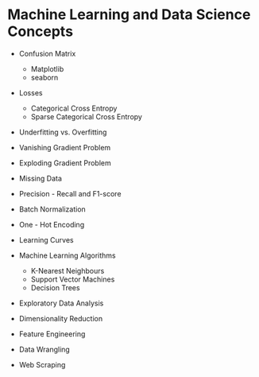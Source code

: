 # Machine Learning and Data Science Concepts

- Confusion Matrix
  - Matplotlib
  - seaborn 

- Losses
  - Categorical Cross Entropy
  - Sparse Categorical Cross Entropy

- Underfitting vs. Overfitting

- Vanishing Gradient Problem

- Exploding Gradient Problem

- Missing Data

- Precision - Recall and F1-score

- Batch Normalization

- One - Hot Encoding

- Learning Curves

- Machine Learning Algorithms
  - K-Nearest Neighbours
  - Support Vector Machines
  - Decision Trees

- Exploratory Data Analysis

- Dimensionality Reduction

- Feature Engineering

- Data Wrangling

- Web Scraping